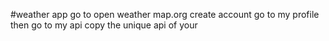 #weather app
go to open weather map.org
create account
go to my profile then go to my api
copy the unique api of your
